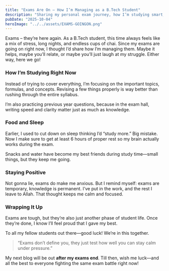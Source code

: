 ```yaml
---
title: "Exams Are On – How I’m Managing as a B.Tech Student"
description: "Sharing my personal exam journey, how I’m studying smart, balancing health, and keeping a positive mindset while exams are going on."
pubDate: "2025-10-04"
heroImage: "../../assets/EXAMS-GOINGON.png"
---
```


Exams – they’re here again. As a B.Tech student, this time always feels like a mix of stress, long nights, and endless cups of chai. Since my exams are going on right now, I thought I’d share how I’m managing them. Maybe it helps, maybe you’ll relate, or maybe you’ll just laugh at my struggle. Either way, here we go!  

### How I’m Studying Right Now  

Instead of trying to cover everything, I’m focusing on the important topics, formulas, and concepts. Revising a few things properly is way better than rushing through the entire syllabus.  

I’m also practicing previous year questions, because in the exam hall, writing speed and clarity matter just as much as knowledge.  

### Food and Sleep  

Earlier, I used to cut down on sleep thinking I’d “study more.” Big mistake. Now I make sure to get at least 6 hours of proper rest so my brain actually works during the exam.  

Snacks and water have become my best friends during study time—small things, but they keep me going.  

### Staying Positive  

Not gonna lie, exams do make me anxious. But I remind myself: exams are temporary, knowledge is permanent. I’ve put in the work, and the rest I leave to Allah. That thought keeps me calm and focused.  

### Wrapping It Up  

Exams are tough, but they’re also just another phase of student life. Once they’re done, I know I’ll feel proud that I gave my best.  

To all my fellow students out there—good luck! We’re in this together.  

> “Exams don’t define you, they just test how well you can stay calm under pressure.”  

 My next blog will be out **after my exams end**. Till then, wish me luck—and all the best to everyone fighting the same exam battle right now!  
